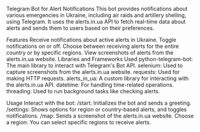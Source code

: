 Telegram Bot for Alert Notifications
This bot provides notifications about various emergencies in Ukraine, including air raids and artillery shelling, using Telegram. It uses the alerts.in.ua API to fetch real-time data about alerts and sends them to users based on their preferences.

Features
Receive notifications about active alerts in Ukraine.
Toggle notifications on or off.
Choose between receiving alerts for the entire country or by specific regions.
View screenshots of alerts from the alerts.in.ua website.
Libraries and Frameworks Used
python-telegram-bot: The main library to interact with Telegram's Bot API.
selenium: Used to capture screenshots from the alerts.in.ua website.
requests: Used for making HTTP requests.
alerts_in_ua: A custom library for interacting with the alerts.in.ua API.
datetime: For handling time-related operations.
threading: Used to run background tasks like checking alerts.

Usage
Interact with the bot:
/start: Initializes the bot and sends a greeting.
/settings: Shows options for region or country-based alerts, and toggles notifications.
/map: Sends a screenshot of the alerts.in.ua website.
Choose a region: You can select specific regions to receive alerts.